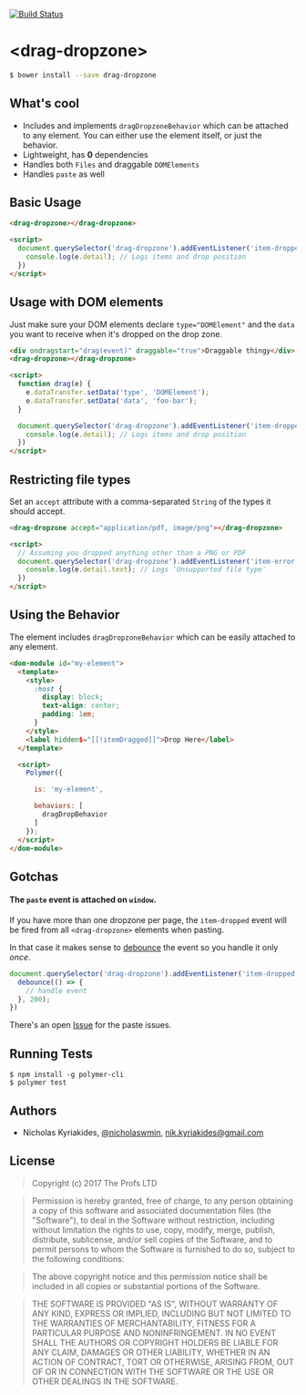 [![Build Status](https://travis-ci.org/TheProfs/drag-dropzone.svg?branch=master)](https://travis-ci.org/TheProfs/drag-dropzone)

# \<drag-dropzone\>

```bash
$ bower install --save drag-dropzone
```

## What's cool

- Includes and implements `dragDropzoneBehavior` which can be attached to
any element. You can either use the element itself, or just the behavior.
- Lightweight, has **0** dependencies
- Handles both `Files` and draggable `DOMElements`
- Handles `paste` as well

## Basic Usage

```html
<drag-dropzone></drag-dropzone>

<script>
  document.querySelector('drag-dropzone').addEventListener('item-dropped', e => {
    console.log(e.detail); // Logs items and drop position
  })
</script>
```

## Usage with DOM elements

Just make sure your DOM elements declare `type="DOMElement"` and the `data`
you want to receive when it's dropped on the drop zone.

```html
<div ondragstart="drag(event)" draggable="true">Draggable thingy</div>
<drag-dropzone></drag-dropzone>

<script>
  function drag(e) {
    e.dataTransfer.setData('type', 'DOMElement');
    e.dataTransfer.setData('data', 'foo-bar');
  }

  document.querySelector('drag-dropzone').addEventListener('item-dropped', e => {
    console.log(e.detail); // Logs items and drop position
  })
</script>
```

## Restricting file types

Set an `accept` attribute with a comma-separated `String` of the types
it should accept.

```html
<drag-dropzone accept="application/pdf, image/png"></drag-dropzone>

<script>
  // Assuming you dropped anything other than a PNG or PDF
  document.querySelector('drag-dropzone').addEventListener('item-error', e => {
    console.log(e.detail.text); // Logs 'Unsupported file type'
  })
</script>
```

## Using the Behavior

The element includes `dragDropzoneBehavior` which can be easily attached to
any element.

```html
<dom-module id="my-element">
  <template>
    <style>
      :host {
        display: block;
        text-align: center;
        padding: 1em;
      }
    </style>
    <label hidden$="[[!itemDragged]]">Drop Here</label>
  </template>

  <script>
    Polymer({

      is: 'my-element',

      behaviors: [
        dragDropBehavior
      ]
    });
  </script>
</dom-module>
```

## Gotchas

#### The `paste` event is attached on `window`.

If you have more than one dropzone per page, the `item-dropped` event will
be fired from all `<drag-dropzone>` elements when pasting.

In that case it makes sense to [debounce][2] the event so you handle it
only *once*.

```javascript
document.querySelector('drag-dropzone').addEventListener('item-dropped', e => {
  debounce(() => {
    // handle event
  }, 200);
})
```

There's an open [Issue][3] for the paste issues.

## Running Tests

```
$ npm install -g polymer-cli
$ polymer test
```

## Authors

- Nicholas Kyriakides, [@nicholaswmin][1], nik.kyriakides@gmail.com

## License

> Copyright (c) 2017 The Profs LTD

> Permission is hereby granted, free of charge, to any person obtaining a copy
of this software and associated documentation files (the "Software"), to deal
in the Software without restriction, including without limitation the rights
to use, copy, modify, merge, publish, distribute, sublicense, and/or sell
copies of the Software, and to permit persons to whom the Software is
furnished to do so, subject to the following conditions:

> The above copyright notice and this permission notice shall be included in all
copies or substantial portions of the Software.

> THE SOFTWARE IS PROVIDED "AS IS", WITHOUT WARRANTY OF ANY KIND, EXPRESS OR
IMPLIED, INCLUDING BUT NOT LIMITED TO THE WARRANTIES OF MERCHANTABILITY,
FITNESS FOR A PARTICULAR PURPOSE AND NONINFRINGEMENT. IN NO EVENT SHALL THE
AUTHORS OR COPYRIGHT HOLDERS BE LIABLE FOR ANY CLAIM, DAMAGES OR OTHER
LIABILITY, WHETHER IN AN ACTION OF CONTRACT, TORT OR OTHERWISE, ARISING FROM,
OUT OF OR IN CONNECTION WITH THE SOFTWARE OR THE USE OR OTHER DEALINGS IN THE
SOFTWARE.

[1]: https://github.com/nicholaswmin
[2]: https://davidwalsh.name/javascript-debounce-function
[3]: https://github.com/TheProfs/drag-dropzone/issues/3
